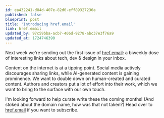 ```yaml
---
id: ea432241-d84d-407e-82d0-eff89327236a
published: false
blueprint: post
title: 'Introducing href.email'
link: href.email
updated_by: 97c59bba-acb7-406d-9278-abc37e3f76a9
updated_at: 1724746390
---
```

Next week we're sending out the first issue of [href.email](https://href.email): a biweekly dose of interesting links about tech, dev & design in your inbox.

Content on the internet is at a tipping point. Social media actively discourages sharing links, while AI-generated content is gaining prominence. We want to double down on human-created and curated content. Authors and creators put a lot of effort into their work, which we want to bring to the surface with our own touch.

I'm looking forward to help curate write these the coming months! (And stoked about the domain name, how was that not taken?) Head over to [href.email](https://href.email) if you want to subscribe.